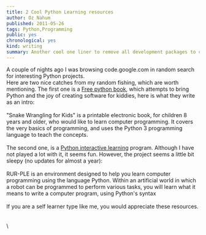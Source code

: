```yaml
---
title: 2 Cool Python Learning resources
author: Oz Nahum
published: 2011-05-26
tags: Python,Programming
public: yes
chronological: yes
kind: writing 
summary: Another cool one liner to remove all development packages to clean your Debian.
---
```


A couple of nights ago I was browsing code.google.com in random search
for interesting Python projects.\
Here are two nice catches from my random fishing, which are worth
mentioning. The first one is a [Free python
book](http://code.google.com/p/swfk/), which attempts to bring Python
and the joy of creating software for kiddies, here is what they write as
an intro:\
\
"Snake Wrangling for Kids" is a printable electronic book, for children
8 years and older, who would like to learn computer programming. It
covers the very basics of programming, and uses the Python 3 programming
language to teach the concepts. \
\
The second one, is a [Python interactive
learning](http://code.google.com/p/rur-ple/) program. Although I have
not played a lot with it, it seems fun. However, the project seems a
little bit sleepy (no updates for almost a year):\
\
 RUR-PLE is an environment designed to help you learn computer
programming using the language Python. Within an artificial world in
which a robot can be programmed to perform various tasks, you will learn
what it means to write a computer program, using Python's syntax \
\
If you are a self learner type like me, you would appreciate these
resources. \
\
\
\

